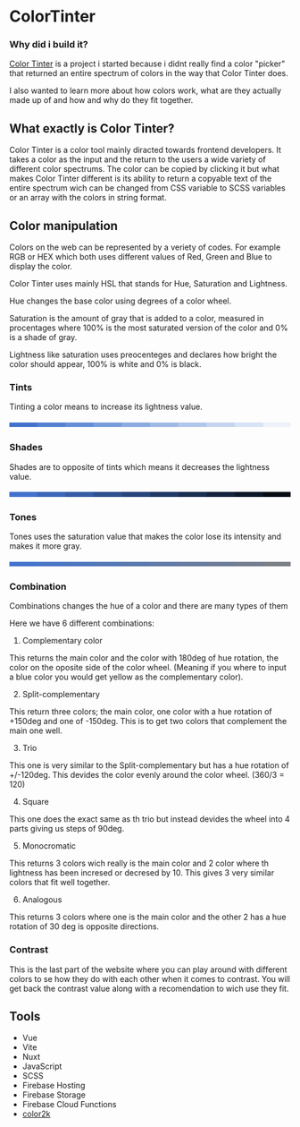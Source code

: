 # ColorTinter

### Why did i build it?
[Color Tinter](https://color-tinter.web.app/) is a project i started because i didnt really find a color "picker" that returned an entire spectrum of colors in the way that Color Tinter does.

I also wanted to learn more about how colors work, what are they actually made up of and how and why do they fit together.

## What exactly is Color Tinter?

Color Tinter is a color tool mainly diracted towards frontend developers. It takes a color as the input and the return to the users a wide variety of different color spectrums. The color can be copied by clicking it but what makes Color Tinter different is its ability to return a copyable text of the entire spectrum wich can be changed from CSS variable to SCSS variables or an array with the colors in string format.

## Color manipulation

Colors on the web can be represented by a veriety of codes. For example RGB or HEX which both uses different values of Red, Green and Blue to display the color. 

Color Tinter uses mainly HSL that stands for Hue, Saturation and Lightness. 

Hue changes the base color using degrees of a color wheel.

Saturation is the amount of gray that is added to a color, measured in procentages where 100% is the most saturated version of the color and 0% is a shade of gray.

Lightness like saturation uses preocenteges and declares how bright the color should appear, 100% is white and 0% is black.

### Tints

Tinting a color means to increase its lightness value. 

![](https://github.com/gustav-evensson/color-tinter-2.0/blob/main/images/tints.png)

### Shades

Shades are to opposite of tints which means it decreases the lightness value.

![](https://github.com/gustav-evensson/color-tinter-2.0/blob/main/images/shades.png)

### Tones 

Tones uses the saturation value that makes the color lose its intensity and makes it more gray.

![](https://github.com/gustav-evensson/color-tinter-2.0/blob/main/images/tones.png)

### Combination

Combinations changes the hue of a color and there are many types of them

Here we have 6 different combinations:

1. Complementary color

This returns the main color and the color with 180deg of hue rotation, the color on the oposite side of the color wheel. (Meaning if you where to input a blue color you would get yellow as the complementary color).

2. Split-complementary

This return three colors; the main color, one color with a hue rotation of +150deg and one of -150deg. This is to get two colors that complement the main one well. 

3. Trio

This one is very similar to the Split-complementary but has a hue rotation of +/-120deg. This devides the color evenly around the color wheel. (360/3 = 120)

4. Square

This one does the exact same as th trio but instead devides the wheel into 4 parts giving us steps of 90deg. 

5. Monocromatic

This returns 3 colors wich really is the main color and 2 color where th lightness has been incresed or decresed by 10. This gives 3 very similar colors that fit well together.

6. Analogous

This returns 3 colors where one is the main color and the other 2 has a hue rotation of 30 deg is opposite directions.

### Contrast

This is the last part of the website where you can play around with different colors to se how they do with each other when it comes to contrast. You will get back the contrast value along with a recomendation to wich use they fit. 

## Tools

- Vue
- Vite
- Nuxt
- JavaScript
- SCSS
- Firebase Hosting
- Firebase Storage
- Firebase Cloud Functions
- [color2k](https://color2k.com/)
